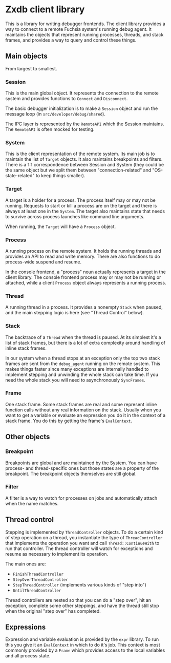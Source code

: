 # Zxdb client library

This is a library for writing debugger frontends. The client library provides a
way to connect to a remote Fuchsia system's running debug agent. It maintains
the objects that represent running processes, threads, and stack frames, and
provides a way to query and control these things.

## Main objects

From largest to smallest.

### Session

This is the main global object. It represents the connection to the remote
system and provides functions to `Connect` and `Disconnect`.

The basic debugger initialization is to make a `Session` object and run the
message loop (in `src/developer/debug/shared`).

The IPC layer is represented by the `RemoteAPI` which the Session maintains. The
`RemoteAPI` is often mocked for testing.

### System

This is the client representation of the remote system. Its main job is to
maintain the list of `Target` objects. It also maintains breakpoints and
filters. There is a 1:1 correspondence between Session and System (they could be
the same object but we split them between "connection-related" and
"OS-state-related" to keep things smaller).

### Target

A target is a holder for a process. The process itself may or may not be
running. Requests to start or kill a process are on the target and there is
always at least one in the `System`. The target also maintains state that needs
to survive across process launches like command line arguments.

When running, the `Target` will have a `Process` object.

### Process

A running process on the remote system. It holds the running threads and
provides an API to read and write memory. There are also functions to do
process-wide suspend and resume.

In the console frontend, a "process" noun actually represents a target in the
client library. The console frontend process may or may not be running or
attached, while a client `Process` object always represents a running process.

### Thread

A running thread in a process. It provides a nonempty `Stack` when paused, and
the main stepping logic is here (see "Thread Control" below).

### Stack

The backtrace of a `Thread` when the thread is paused. At its simplest it's a
list of stack frames, but there is a lot of extra complexity around handling of
inline stack frames.

In our system when a thread stops at an exception only the top two stack frames
are sent from the `debug_agent` running on the remote system. This makes things
faster since many exceptions are internally handled to implement stepping and
unwinding the whole stack can take time. If you need the whole stack you will
need to asynchronously `SyncFrames`.

### Frame

One stack frame. Some stack frames are real and some represent inline function
calls without any real information on the stack. Usually when you want to get a
variable or evaluate an expression you do it in the context of a stack frame.
You do this by getting the frame's `EvalContext`.

## Other objects

### Breakpoint

Breakpoints are global and are maintained by the System. You can have process-
and thread-specific ones but those states are a property of the breakpoint. The
breakpoint objects themselves are still global.

### Filter

A filter is a way to watch for processes on jobs and automatically attach when
the name matches.

## Thread control

Stepping is implemented by `ThreadController` objects. To do a certain kind of
step operation on a thread, you instantiate the type of `ThreadController` that
implements the operation you want and call `Thread::ContinueWith` to run that
controller. The thread controller will watch for exceptions and resume as
necessary to implement its operation.

The main ones are:

  * `FinishThreadController`
  * `StepOverThreadController`
  * `StepThreadController` (implements various kinds of "step into")
  * `UntilThreadController`

Thread controllers are nested so that you can do a "step over", hit an
exception, complete some other steppings, and have the thread still stop
when the original "step over" has completed.

## Expressions

Expression and variable evaluation is provided by the `expr` library. To run
this you give it an `EvalContext` in which to do it's job. This context is most
commonly provided by a `Frame` which provides access to the local variables and
all process state.
